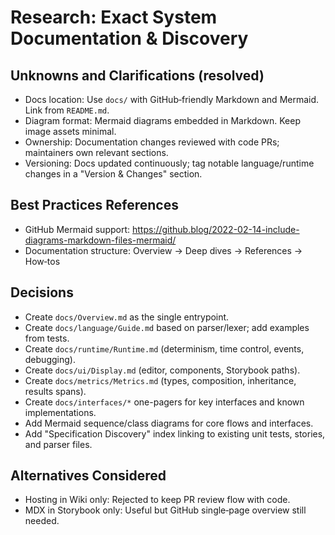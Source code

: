 # Research: Exact System Documentation & Discovery

## Unknowns and Clarifications (resolved)
- Docs location: Use `docs/` with GitHub‑friendly Markdown and Mermaid. Link from `README.md`.
- Diagram format: Mermaid diagrams embedded in Markdown. Keep image assets minimal.
- Ownership: Documentation changes reviewed with code PRs; maintainers own relevant sections.
- Versioning: Docs updated continuously; tag notable language/runtime changes in a "Version & Changes" section.

## Best Practices References
- GitHub Mermaid support: https://github.blog/2022-02-14-include-diagrams-markdown-files-mermaid/
- Documentation structure: Overview → Deep dives → References → How‑tos

## Decisions
- Create `docs/Overview.md` as the single entrypoint.
- Create `docs/language/Guide.md` based on parser/lexer; add examples from tests.
- Create `docs/runtime/Runtime.md` (determinism, time control, events, debugging).
- Create `docs/ui/Display.md` (editor, components, Storybook paths).
- Create `docs/metrics/Metrics.md` (types, composition, inheritance, results spans).
- Create `docs/interfaces/*` one-pagers for key interfaces and known implementations.
- Add Mermaid sequence/class diagrams for core flows and interfaces.
- Add "Specification Discovery" index linking to existing unit tests, stories, and parser files.

## Alternatives Considered
- Hosting in Wiki only: Rejected to keep PR review flow with code.
- MDX in Storybook only: Useful but GitHub single‑page overview still needed.
